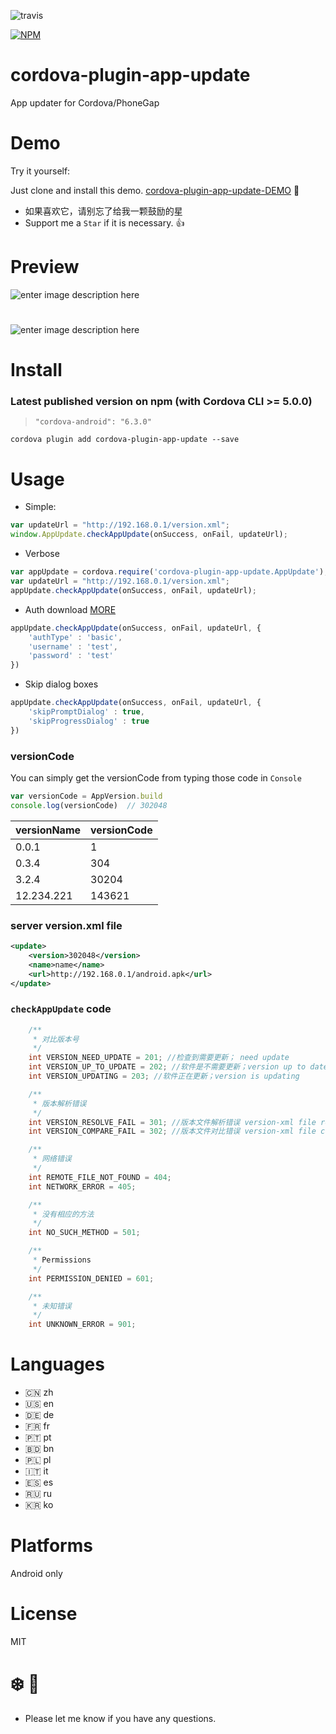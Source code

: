 

![travis](https://travis-ci.org/vaenow/cordova-plugin-app-update.svg?branch=master)  

[![NPM](https://nodei.co/npm/cordova-plugin-app-update.png?downloads=true&downloadRank=true)](https://nodei.co/npm/cordova-plugin-app-update/)

# cordova-plugin-app-update
App updater for Cordova/PhoneGap

# Demo 
Try it yourself:

Just clone and install this demo.
[cordova-plugin-app-update-DEMO](https://github.com/vaenow/cordova-plugin-app-update-demo)
:tada:

 * 如果喜欢它，请别忘了给我一颗鼓励的星
 * Support me a `Star` if it is necessary.  :+1:
 
# Preview
![enter image description here](https://raw.githubusercontent.com/vaenow/cordova-plugin-app-update/master/res/img/Screenshot_2015-10-31-13-42-13.jpg)

# 

![enter image description here](https://raw.githubusercontent.com/vaenow/cordova-plugin-app-update/master/res/img/Screenshot_2015-10-31-13-42-19.jpg)

# Install

### Latest published version on npm (with Cordova CLI >= 5.0.0) 

> `"cordova-android": "6.3.0"`

`cordova plugin add cordova-plugin-app-update --save`

# Usage

- Simple:
```js
var updateUrl = "http://192.168.0.1/version.xml";
window.AppUpdate.checkAppUpdate(onSuccess, onFail, updateUrl);
```

- Verbose
```js
var appUpdate = cordova.require('cordova-plugin-app-update.AppUpdate');
var updateUrl = "http://192.168.0.1/version.xml";
appUpdate.checkAppUpdate(onSuccess, onFail, updateUrl);
```

- Auth download  [MORE](https://github.com/vaenow/cordova-plugin-app-update/pull/62)
```js
appUpdate.checkAppUpdate(onSuccess, onFail, updateUrl, {
    'authType' : 'basic',
    'username' : 'test',
    'password' : 'test'
})
```

- Skip dialog boxes
```js
appUpdate.checkAppUpdate(onSuccess, onFail, updateUrl, {
    'skipPromptDialog' : true,
    'skipProgressDialog' : true
})
```

### versionCode

You can simply get the versionCode from typing those code in `Console`

```js
var versionCode = AppVersion.build
console.log(versionCode)  // 302048
```


versionName | versionCode
------- | ----------------
0.0.1  | 1
0.3.4  | 304  
3.2.4   | 30204
12.234.221  | 143621

### server version.xml file
 
```xml
<update>
    <version>302048</version>
    <name>name</name>
    <url>http://192.168.0.1/android.apk</url>
</update>
```

### `checkAppUpdate` code

```java
    /**
     * 对比版本号
     */
    int VERSION_NEED_UPDATE = 201; //检查到需要更新； need update
    int VERSION_UP_TO_UPDATE = 202; //软件是不需要更新；version up to date
    int VERSION_UPDATING = 203; //软件正在更新；version is updating

    /**
     * 版本解析错误
     */
    int VERSION_RESOLVE_FAIL = 301; //版本文件解析错误 version-xml file resolve fail
    int VERSION_COMPARE_FAIL = 302; //版本文件对比错误 version-xml file compare fail

    /**
     * 网络错误
     */
    int REMOTE_FILE_NOT_FOUND = 404;
    int NETWORK_ERROR = 405;

    /**
     * 没有相应的方法
     */
    int NO_SUCH_METHOD = 501;

    /**
     * Permissions
     */
    int PERMISSION_DENIED = 601;

    /**
     * 未知错误
     */
    int UNKNOWN_ERROR = 901;
```
# Languages
* 🇨🇳 zh
* 🇺🇸 en 
* 🇩🇪 de 
* 🇫🇷 fr 
* 🇵🇹 pt 
* 🇧🇩 bn 
* 🇵🇱 pl 
* 🇮🇹 it 
* 🇪🇸 es
* 🇷🇺 ru
* 🇰🇷 ko

# Platforms
Android only

# License
MIT

# :snowflake: :beers:

* Please let me know if you have any questions.


